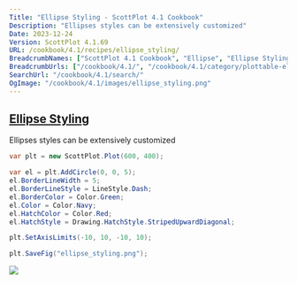 ```yaml
---
Title: "Ellipse Styling - ScottPlot 4.1 Cookbook"
Description: "Ellipses styles can be extensively customized"
Date: 2023-12-24
Version: ScottPlot 4.1.69
URL: /cookbook/4.1/recipes/ellipse_styling/
BreadcrumbNames: ["ScottPlot 4.1 Cookbook", "Ellipse", "Ellipse Styling"]
BreadcrumbUrls: ["/cookbook/4.1/", "/cookbook/4.1/category/plottable-ellipse", "/cookbook/4.1/recipes/ellipse_styling/"]
SearchUrl: "/cookbook/4.1/search/"
OgImage: "/cookbook/4.1/images/ellipse_styling.png"
---
```


<h2><a id='ellipse-styling' href='/cookbook/4.1/recipes/ellipse_styling/'>Ellipse Styling</a></h2>

Ellipses styles can be extensively customized

```cs
var plt = new ScottPlot.Plot(600, 400);

var el = plt.AddCircle(0, 0, 5);
el.BorderLineWidth = 5;
el.BorderLineStyle = LineStyle.Dash;
el.BorderColor = Color.Green;
el.Color = Color.Navy;
el.HatchColor = Color.Red;
el.HatchStyle = Drawing.HatchStyle.StripedUpwardDiagonal;

plt.SetAxisLimits(-10, 10, -10, 10);

plt.SaveFig("ellipse_styling.png");
```

<img src='../../images/ellipse_styling.png' class='d-block mx-auto my-5' />


